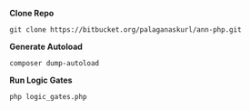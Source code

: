 **Clone Repo**

`git clone https://bitbucket.org/palaganaskurl/ann-php.git`

**Generate Autoload**

`composer dump-autoload`

**Run Logic Gates**

`php logic_gates.php`
